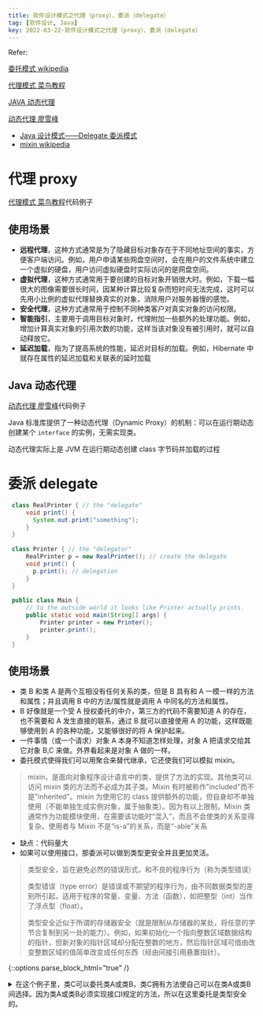 ```yaml
---
title: 软件设计模式之代理（proxy）、委派（delegate）
tag: [软件设计, Java]
key: 2022-03-22-软件设计模式之代理（proxy）、委派（delegate）
---
```


Refer:

[委托模式 wikipedia](https%3A%2F%2Fzh.wikipedia.org%2Fwiki%2F%25E5%25A7%2594%25E6%2589%2598%25E6%25A8%25A1%25E5%25BC%258F)

[代理模式  菜鸟教程](https%3A%2F%2Fwww.runoob.com%2Fdesign-pattern%2Fproxy-pattern.html)

[JAVA 动态代理](https%3A%2F%2Fwww.jianshu.com%2Fp%2F9bcac608c714)

[动态代理  廖雪峰](https%3A%2F%2Fwww.liaoxuefeng.com%2Fwiki%2F1252599548343744%2F1264804593397984)

- [Java 设计模式——Delegate 委派模式](https%3A%2F%2Fwww.jianshu.com%2Fp%2F192e4e6ba648)
- [mixin  wikipedia](https%3A%2F%2Fzh.m.wikipedia.org%2Fzh-hans%2FMixin)

# 代理 proxy

[代理模式  菜鸟教程](https%3A%2F%2Fwww.runoob.com%2Fdesign-pattern%2Fproxy-pattern.html)代码例子

## 使用场景

- **远程代理**，这种方式通常是为了隐藏目标对象存在于不同地址空间的事实，方便客户端访问。例如，用户申请某些网盘空间时，会在用户的文件系统中建立一个虚拟的硬盘，用户访问虚拟硬盘时实际访问的是网盘空间。
- **虚拟代理**，这种方式通常用于要创建的目标对象开销很大时。例如，下载一幅很大的图像需要很长时间，因某种计算比较复杂而短时间无法完成，这时可以先用小比例的虚拟代理替换真实的对象，消除用户对服务器慢的感觉。
- **安全代理**，这种方式通常用于控制不同种类客户对真实对象的访问权限。
- **智能指引**，主要用于调用目标对象时，代理附加一些额外的处理功能。例如，增加计算真实对象的引用次数的功能，这样当该对象没有被引用时，就可以自动释放它。
- **延迟加载**，指为了提高系统的性能，延迟对目标的加载。例如，Hibernate 中就存在属性的延迟加载和关联表的延时加载

## Java 动态代理

[动态代理  廖雪峰](https%3A%2F%2Fwww.liaoxuefeng.com%2Fwiki%2F1252599548343744%2F1264804593397984)代码例子

Java 标准库提供了一种动态代理（Dynamic Proxy）的机制：可以在运行期动态创建某个 `interface` 的实例，无需实现类。

动态代理实际上是 JVM 在运行期动态创建 class 字节码并加载的过程

# 委派 delegate

```java
 class RealPrinter { // the "delegate"
     void print() { 
       System.out.print("something"); 
     }
 }
 
 class Printer { // the "delegator"
     RealPrinter p = new RealPrinter(); // create the delegate 
     void print() { 
       p.print(); // delegation
     } 
 }
 
 public class Main {
     // to the outside world it looks like Printer actually prints.
     public static void main(String[] args) {
         Printer printer = new Printer();
         printer.print();
     }
 }

```

## 使用场景

- 类 B 和类 A 是两个互相没有任何关系的类，但是 B 具有和 A 一模一样的方法和属性；并且调用 B 中的方法/属性就是调用 A 中同名的方法和属性。
- B 好像就是一个受 A 授权委托的中介，第三方的代码不需要知道 A 的存在，也不需要和 A 发生直接的联系，通过 B 就可以直接使用 A 的功能，这样既能够使用到 A 的各种功能，又能够很好的将 A 保护起来。
- 一件事情（或一个请求）对象 A 本身不知道怎样处理，对象 A 把请求交给其它对象 B,C 来做。外界看起来是对象 A 做的一样。
- 委托模式使得我们可以用聚合来替代继承，它还使我们可以模拟 mixin。

> mixin，是面向对象程序设计语言中的类，提供了方法的实现。其他类可以访问 mixin 类的方法而不必成为其子类。Mixin 有时被称作"included"而不是"inherited"。mixin 为使用它的 class 提供额外的功能，但自身却不单独使用（不能单独生成实例对象，属于抽象类）。因为有以上限制，Mixin 类通常作为功能模块使用，在需要该功能时“混入”，而且不会使类的关系变得复杂。使用者与 Mixin 不是“is-a”的关系，而是“-able”关系

- 缺点：代码量大
- 如果可以使用接口，那委派可以做到类型更安全并且更加灵活。

> 类型安全，旨在避免必然的错误形式，和不良的程序行为（称为类型错误）
>
> 类型错误（type error）是错误或不期望的程序行为，由不同数据类型的差别所引起，适用于程序的常量、变量、方法（函数），如把整型（int）当作了浮点型（float）。
>
> 类型安全近似于所谓的存储器安全（就是限制从存储器的某处，将任意的字节合复制到另一处的能力）。例如，如果初始化一个指向整数区域数据结构的指针，但新对象的指针区域却分配在整数的地方，然后指针区域可借由改变整数区域的值简单改变成任何东西（经由间接引用悬置指针）。



{::options parse_block_html="true" /}
<details><summary markdown="span">在这个例子里，类C可以委托类A或类B，类C拥有方法使自己可以在类A或类B间选择。因为类A或类B必须实现接口I规定的方法，所以在这里委托是类型安全的。</summary>
```Java
package Paint;

interface I {
    void f();
    void g();
}

class A implements I {
    public void f() {
        System.out.println("A: doing f()");
    }
    public void g() {
        System.out.println("A: doing g()");
    }
}

class B implements I {
    public void f() {
        System.out.println("B: doing f()");
    }
    public void g() {
        System.out.println("B: doing g()");
    }
}

class C implements I {
    I i = new A();
    public void f() {
        i.f();
    }
    public void g() {
        i.g();
    }
    public void toA() {
        i = new A();
    }
    public void toB() {
        i = new B();
    }
}

public class Main {
    public static void main(String[] args) {
        C c = new C();
        c.f();      // output: A: doing f()
        c.g();      // output: A: doing g()
        c.toB();    // 更换委托对象
        c.f();      // output: B: doing f()
        c.g();      // output: B: doing g()
    }
}
```
</details>
{::options parse_block_html="false" /}


**个人理解：**

- delegation 可以提供给其他类使用，委托模式可以自由切换被委托者
- proxy 是防止除了代理方以外的类使用，目标对象从头到尾不会有任何的改变

比如在一场考试中，监考老师 C，考生 A

1. 如果考生 A 手骨折了，无法完成考试，需要另一个学生 B 听 A 口述写下答案，那就 B 是 proxy
2. 如果 A 请了枪手 B 或枪手 D 等等来教室考试，那就是 delegation 模式
